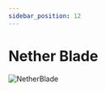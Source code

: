 ```yaml
---
sidebar_position: 12
---
```


# Nether Blade

![NetherBlade](https://vwiki.valorserver.com/api/item/picture/nether%20blade)
